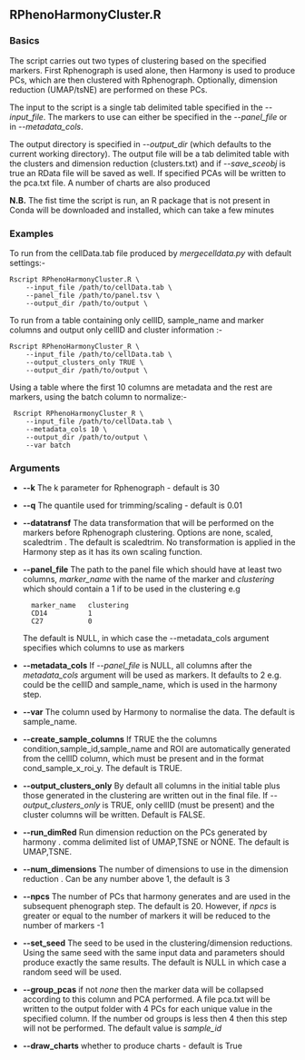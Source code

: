 ## RPhenoHarmonyCluster.R

### Basics

The script carries out two types of clustering based on the specified markers. First Rphenograph is used alone, then Harmony is used to produce PCs, which are then clustered with Rphenograph. Optionally, dimension reduction (UMAP/tsNE) are performed on these PCs. 

The input to the script is a single tab delimited table specified in the  _--input_file_. The markers to use can either be specified in the _--panel_file_ or in _--metadata_cols_.

The output directory is specified in _--output_dir_ (which defaults to the current working directory). The output file will be a tab delimited table with the clusters and dimension reduction (clusters.txt)  and if _--save_sceobj_ is true an RData file will be saved as well.
If specified PCAs will be written to the pca.txt file. A number of charts are also produced

**N.B.** The fist time the script is run, an R package that is not present in Conda will be downloaded and installed, which can take a few minutes

### Examples

To run from the cellData.tab file produced by _mergecelldata.py_ with default settings:-

    Rscript RPhenoHarmonyCluster.R \
        --input_file /path/to/cellData.tab \
        --panel_file /path/to/panel.tsv \
        --output_dir /path/to/output \


To run from a table containing only cellID, sample_name and marker columns and output only cellID and cluster information :-

    Rscript RPhenoHarmonyCluster_R \
        --input_file /path/to/cellData.tab \
        --output_clusters_only TRUE \
        --output_dir /path/to/output \

Using a table where the first 10 columns are metadata and the rest are markers, using the batch column to normalize:-

     Rscript RPhenoHarmonyCluster_R \
        --input_file /path/to/cellData.tab \
        --metadata_cols 10 \
        --output_dir /path/to/output \
        --var batch

### Arguments

* **--k** The k parameter for Rphenograph - default is 30

* **--q** The quantile used for trimming/scaling - default is 0.01

* **--datatransf** The data transformation that will be performed on the markers before Rphenograph clustering. Options are none, scaled, scaledtrim . The default is scaledtrim. No transformation is applied in the Harmony step as it has its own scaling function.

* **--panel_file** The path to the panel file which should have at least two columns, _marker_name_ with the name of the marker and _clustering_ which should contain a 1 if to be used in the clustering e.g

        marker_name   clustering
        CD14          1
        C27           0
        
   The default is NULL, in which case the --metadata_cols argument specifies which columns to use as markers


* **--metadata_cols** If _--panel_file_ is NULL, all columns after the _metadata_cols_ argument will be used as markers. It defaults to 2 e.g. could be the cellID and sample_name, which is used in the harmony step.

* **--var**  The column used by Harmony to normalise the data. The default is sample_name.

* **--create_sample_columns** If TRUE the the columns condition,sample_id,sample_name and ROI are automatically generated from the cellID column, which must be present and in the format cond_sample_x_roi_y. The default is TRUE.

* **--output_clusters_only** By default all columns in the initial table plus those generated in the clustering are written out in the final file. If *--output_clusters_only* is TRUE, only cellID (must be present) and the cluster columns will be written. Default is FALSE.

* **--run_dimRed** Run dimension reduction on the PCs generated by harmony . comma delimited list of  UMAP,TSNE  or NONE. The default is UMAP,TSNE.

* **--num_dimensions** The number of dimensions to use in the dimension reduction . Can be any number above 1, the default is 3

* **--npcs** The number of PCs that harmony generates and are used in the subsequent phenograph step. The default is 20. However, if _npcs_ is greater or equal to the number of markers it will be reduced to the number of markers -1

* **--set_seed** The seed to be used in the clustering/dimension reductions. Using the same seed with the same input data and parameters should produce exactly the same results. The default is NULL in which case a random seed will be used.

* **--group_pcas** if not _none_ then the marker data will be collapsed according to this column and PCA performed. A file pca.txt will be written to the output folder with 4 PCs for each unique value in the specified column. If the number od groups is less then 4 then this step will not be performed. The default value is _sample_id_

* **--draw_charts** whether to produce charts - default is True